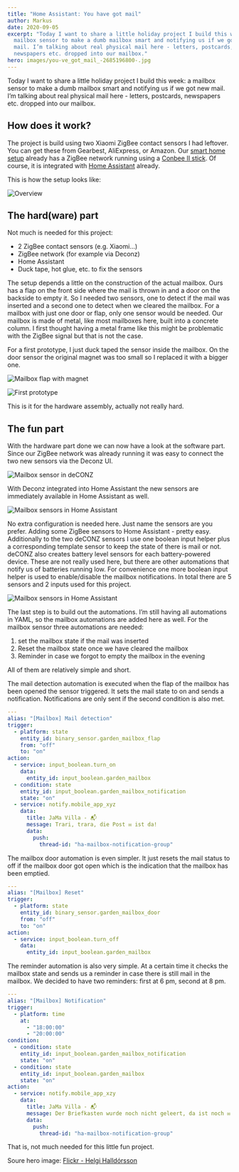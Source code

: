 ```yaml
---
title: "Home Assistant: You have got mail"
author: Markus
date: 2020-09-05
excerpt: "Today I want to share a little holiday project I build this week: a
  mailbox sensor to make a dumb mailbox smart and notifying us if we got new
  mail. I’m talking about real physical mail here - letters, postcards,
  newspapers etc. dropped into our mailbox."
hero: images/you-ve_got_mail_-2685196800-.jpg
---
```

Today I want to share a little holiday project I build this week: a mailbox sensor to make a dumb mailbox smart and notifying us if we got new mail. I’m talking about real physical mail here - letters, postcards, newspapers etc. dropped into our mailbox.

## How does it work?

The project is build using two Xiaomi ZigBee contact sensors I had leftover. You can get these from Gearbest, AliExpress, or Amazon. Our [smart home setup](/jama-villa) already has a ZigBee network running using a [Conbee II stick](https://phoscon.de/en/conbee2). Of course, it is integrated with [Home Assistant](https://www.home-assistant.io) already.

This is how the setup looks like:

![Overview](images/mailbox-sensor-diagram.png)

## The hard(ware) part

Not much is needed for this project:

* 2 ZigBee contact sensors (e.g. Xiaomi...)
* ZigBee network (for example via Deconz)
* Home Assistant
* Duck tape, hot glue, etc. to fix the sensors 

The setup depends a little on the construction of the actual mailbox. Ours has a flap on the front side where the mail is thrown in and a door on the backside to empty it. So I needed two sensors, one to detect if the mail was inserted and a second one to detect when we cleared the mailbox. For a mailbox with just one door or flap, only one sensor would be needed. Our mailbox is made of metal, like most mailboxes here, built into a concrete column. I first thought having a metal frame like this might be problematic with the ZigBee signal but that is not the case.

For a first prototype, I just duck taped the sensor inside the mailbox. On the door sensor the original magnet was too small so I replaced it with a bigger one.

![Mailbox flap with magnet](images/img_0758.jpg)

![First prototype](images/img_0755.jpg)

This is it for the hardware assembly, actually not really hard.

## The fun part

With the hardware part done we can now have a look at the software part. Since our ZigBee network was already running it was easy to connect the two new sensors via the Deconz UI.

![Mailbox sensor in deCONZ](images/deconz-sensor.jpg)

With Deconz integrated into Home Assistant the new sensors are immediately available in Home Assistant as well.

![Mailbox sensors in Home Assistant](images/mailbox-deconz.jpg)

No extra configuration is needed here. Just name the sensors are you prefer. Adding some ZigBee sensors to Home Assistant - pretty easy. Additionally to the two deCONZ sensors I use one boolean input helper plus a corresponding template sensor to keep the state of there is mail or not. deCONZ also creates battery level sensors for each battery-powered device. These are not really used here, but there are other automations that notify us of batteries running low. For convenience one more boolean input helper is used to enable/disable the mailbox notifications. In total there are 5 sensors and 2 inputs used for this project.

![Mailbox sensors in Home Assistant](images/mailbox-sensors.jpg)

The last step is to build out the automations. I’m still having all automations in YAML, so the mailbox automations are added here as well. For the mailbox sensor three automations are needed:

1. set the mailbox state if the mail was inserted
2. Reset the mailbox state once we have cleared the mailbox
3. Reminder in case we forgot to empty the mailbox in the evening

All of them are relatively simple and short.

The mail detection automation is executed when the flap of the mailbox has been opened the sensor triggered. It sets the mail state to on and sends a notification. Notifications are only sent if the second condition is also met.

```yaml
---
alias: "[Mailbox] Mail detection"
trigger:
  - platform: state
    entity_id: binary_sensor.garden_mailbox_flap
    from: "off"
    to: "on"
action:
  - service: input_boolean.turn_on
    data:
      entity_id: input_boolean.garden_mailbox
  - condition: state
    entity_id: input_boolean.garden_mailbox_notification
    state: "on"
  - service: notify.mobile_app_xyz
    data:
      title: JaMa Villa - 📬
      message: Trari, trara, die Post ✉️ ist da!
      data:
        push:
          thread-id: "ha-mailbox-notification-group"
```

The mailbox door automation is even simpler. It just resets the mail status to off if the mailbox door got open which is the indication that the mailbox has been emptied.

```yaml
---
alias: "[Mailbox] Reset"
trigger:
  - platform: state
    entity_id: binary_sensor.garden_mailbox_door
    from: "off"
    to: "on"
action:
  - service: input_boolean.turn_off
    data:
      entity_id: input_boolean.garden_mailbox
```

The reminder automation is also very simple. At a certain time it checks the mailbox state and sends us a reminder in case there is still mail in the mailbox. We decided to have two reminders: first at 6 pm, second at 8 pm.

```yaml
---
alias: "[Mailbox] Notification"
trigger:
  - platform: time
    at:
      - "18:00:00"
      - "20:00:00"
condition:
  - condition: state
    entity_id: input_boolean.garden_mailbox_notification
    state: "on"
  - condition: state
    entity_id: input_boolean.garden_mailbox
    state: "on"
action:
  - service: notify.mobile_app_xzy
    data:
      title: JaMa Villa - 📬
      message: Der Briefkasten wurde noch nicht geleert, da ist noch ✉️ drin.
      data:
        push:
          thread-id: "ha-mailbox-notification-group"
```

<github url="https://github.com/mhaack/home-assistant-config" title="Source code on GitHub"/>

That is, not much needed for this little fun project.

Soure hero image: [Flickr - Helgi Halldórsson](https://www.flickr.com/photos/8058853@N06/2685196800)